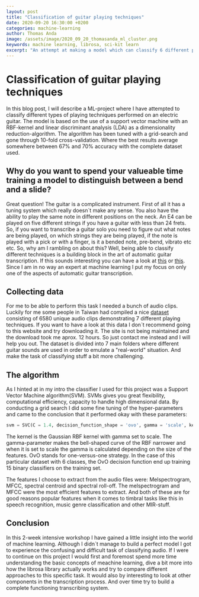 ```yaml
---
layout: post
title: "Classification of guitar playing techniques"
date: 2020-09-20 16:30:00 +0200
categories: machine-learning
author: Thomas Anda
image: /assets/image/2020_09_20_thomasanda_ml_cluster.png
keywords: machine learning, librosa, sci-kit learn
excerpt: "An attempt at making a model which can classify 6 different playing techniques on the guitar"
---
```

# Classification of guitar playing techniques
In this blog post, I will describe a ML-project where I have attempted to classify different types of playing techniques performed on an electric guitar. The model is based on the use of a support vector machine with an RBF-kernel and linear discriminant analysis (LDA) as a dimensionality reduction-algorithm. The algorithm has been tuned with a grid-search and gone through 10-fold cross-validation. Where the best results average somewhere between 67% and 70% accuracy with the complete dataset used. 

## Why do you want to spend your valueable time training a model to distinguish between a bend and a slide?

Great question! The guitar is a complicated instrument. First of all it has a tuning system which really doesn´t make any sense. You also have the ability to play the same note in different positions on the neck. An E4 can be played on five different strings if you have a guitar with less than 24 frets. So, if you want to transcribe a guitar solo you need to figure out what notes are being played, on which strings they are being played, if the note is played with a pick or with a finger, is it a bended note, pre-bend, vibrato etc etc. So, why am I rambling on about this? Well, being able to classify different techniques is a building block in the art of automatic guitar transcription. If this sounds interesting you can have a look at [this](https://github.com/srviest/SoloLa) or [this](https://www.semanticscholar.org/paper/Automatic-Tablature-Transcription-of-Electric-by-of-Kehling-Abe%C3%9Fer/b697dde224ef2894a129398b7e528a6feae2cf0c). Since I am in no way an expert at machine learning I put my focus on only one of the aspects of automatic guitar transcription. 

## Collecting data

For me to be able to perform this task I needed a bunch of audio clips. Luckily for me some people in Taiwan had compiled a nice [dataset](http://mac.citi.sinica.edu.tw/GuitarTranscription/) consisting of 6580 unique audio clips demonstrating 7 different playing techniques. If you want to have a look at this data I don´t recommend going to this website and try downloading it. The site is not being maintained and the download took me aprox. 12 hours. So just contact me instead and I will help you out. The dataset is divided into 7 main folders where different guitar sounds are used in order to emulate a "real-world" situation. And make the task of classifying stuff a bit more challenging. 

## The algorithm

As I hinted at in my intro the classifier I used for this project was a Support Vector Machine algorithm(SVM). SVMs gives you great flexibility, computational efficiency, capacity to handle high dimensional data. By conducting a grid search I did some fine tuning of the hyper-parameters and came to the conclusion that it performed okay with these parameters:

```python
svm = SVC(C = 1.4, decision_function_shape = 'ovo', gamma = 'scale', kernel = 'rbf')
```

The kernel is the Gaussian RBF kernel with gamma set to scale. The gamma-parameter makes the bell-shaped curve of the RBF narrower and when it is set to scale the gamma is calculated depending on the size of the features. OvO stands for one-versus-one strategy. In the case of this particular dataset with 6 classes, the OvO decision function end up training 15 binary classifiers on the training set. 

The features I choose to extract from the audio files were: Melspectrogram, MFCC, spectral centroid and spectral roll-off. The melspectrogram and MFCC were the most efficient features to extract. And both of these are for good reasons popular features when it comes to timbral tasks like this in speech recognition, music genre classification and other MIR-stuff. 

## Conclusion

In this 2-week intensive workshop I have gained a little insight into the world of machine learning. Although I didn´t manage to build a perfect model I got to experience the confusing and difficult task of classifying audio. If I were to continue on this project I would first and foremost spend more time understanding the basic concepts of meachine learning, dive a bit more into how the librosa library actually works and try to compare different approaches to this specific task. It would also by interesting to look at other components in the transcription process. And over time try to build a complete functioning transcribing system.

